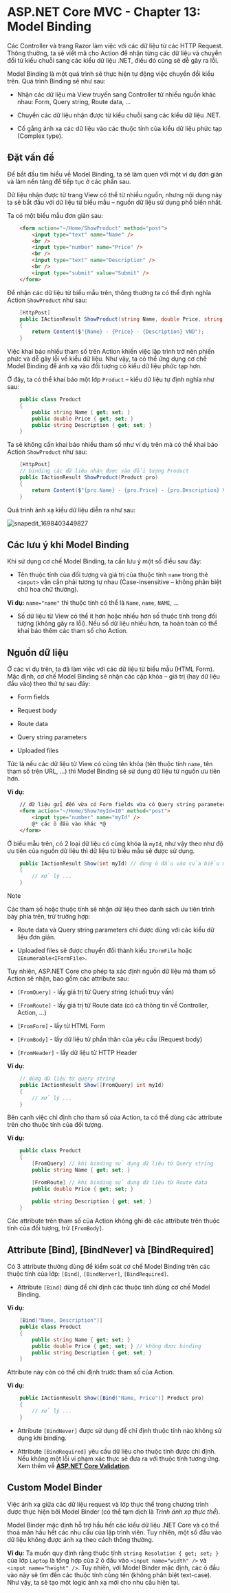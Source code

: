 # ASP.NET Core MVC - Chapter 13: Model Binding

Các Controller và trang Razor làm việc với các dữ liệu từ các HTTP Request. Thông thường, ta sẽ viết mã cho Action để nhận từng các dữ liệu và chuyển đổi từ kiểu chuỗi sang các kiểu dữ liệu .NET, điều đó cũng sẽ dễ gây ra lỗi.

Model Binding là một quá trình sẽ thực hiện tự động việc chuyển đổi kiểu trên. Quá trình Binding sẽ như sau:

* Nhận các dữ liệu mà View truyền sang Controller từ nhiều nguồn khác nhau: Form, Query string, Route data, ...

* Chuyển các dữ liệu nhận được từ kiểu chuỗi sang các kiểu dữ liệu .NET.

* Cố gắng ánh xạ các dữ liệu vào các thuộc tính của kiểu dữ liệu phức tạp (Complex type).

## Đặt vấn đề

Để bắt đầu tìm hiểu về Model Binding, ta sẽ làm quen với một ví dụ đơn giản và làm nền tảng để tiếp tục ở các phần sau.

Dữ liệu nhận được từ trang View có thể từ nhiều nguồn, nhưng nội dung này ta sẽ bắt đầu với dữ liệu từ biểu mẫu – nguồn dữ liệu sử dụng phổ biến nhất.

Ta có một biểu mẫu đơn giản sau:

```html
    <form action="~/Home/ShowProduct" method="post">
        <input type="text" name="Name" />
        <br />
        <input type="number" name="Price" />
        <br />
        <input type="text" name="Description" />
        <br />
        <input type="submit" value="Submit" />
    </form>
```

Để nhận các dữ liệu từ biểu mẫu trên, thông thường ta có thể định nghĩa Action `ShowProduct` như sau:

```cs
    [HttpPost]
    public IActionResult ShowProduct(string Name, double Price, string Description)
    {
        return Content($"{Name} - {Price} - {Description} VND");
    }
```

Việc khai báo nhiều tham số trên Action khiến việc lập trình trở nên phiền phức và dễ gây lỗi về kiểu dữ liệu. Như vậy, ta có thể ứng dụng cơ chế Model Binding để ánh xạ vào đối tượng có kiểu dữ liệu phức tạp hơn.

Ở đây, ta có thể khai báo một lớp `Product` – kiểu dữ liệu tự định nghĩa như sau:

```cs
    public class Product
    {
        public string Name { get; set; }
        public double Price { get; set; }
        public string Description { get; set; }
    }
```

Ta sẽ không cần khai báo nhiều tham số như ví dụ trên mà có thể khai báo Action `ShowProduct` như sau:

```cs
    [HttpPost]
    // binding các dữ liệu nhận được vào đối tượng Product
    public IActionResult ShowProduct(Product pro)
    { 
        return Content($"{pro.Name} - {pro.Price} - {pro.Description} VND");
    }
```

Quá trình ánh xạ kiểu dữ liệu diễn ra như sau:

![snapedit_1698403449827](https://github.com/toabaobutchi/asp.net-core-mvc/assets/147165208/c7fe4679-af27-48d4-b01f-a35f853ee3d2)

## Các lưu ý khi Model Binding

Khi sử dụng cơ chế Model Binding, ta cần lưu ý một số điều sau đây:

* Tên thuộc tính của đối tượng và giá trị của thuộc tính `name` trong thẻ `<input>` vẫn cần phải tương tự nhau (Case-insensitive – không phân biệt chữ hoa chữ thường). 

**Ví dụ:** `name="name"` thì thuộc tính có thể là `Name`, `name`, `NAME`, ...

* Số dữ liệu từ View có thể ít hơn hoặc nhiều hơn số thuộc tính trong đối tượng (không gây ra lỗi). Nếu số dữ liệu nhiều hơn, ta hoàn toàn có thể khai báo thêm các tham số cho Action.

## Nguồn dữ liệu

Ở các ví dụ trên, ta đã làm việc với các dữ liệu từ biểu mẫu (HTML Form).
Mặc định, cơ chế Model Binding sẽ nhận các cặp khóa – giá trị (hay dữ liệu đầu vào) theo thứ tự sau đây:

* Form fields

* Request body

* Route data

* Query string parameters

* Uploaded files

Tức là nếu các dữ liệu từ View có cùng tên khóa (tên thuộc tính `name`, tên tham số trên URL, ...) thì Model Binding sẽ sử dụng dữ liệu từ nguồn ưu tiên hơn.

**Ví dụ:**

```html
    // dữ liệu gửi đến vừa có Form fields vừa có Query string parameters
    <form action="~/Home/Show?myId=10" method="post">
        <input type="number" name="myId" />
        @* các ô đầu vào khác *@
    </form>
```

Ở biểu mẫu trên, có 2 loại dữ liệu có cùng khóa là `myId`, như vậy theo như độ ưu tiên của nguồn dữ liệu thì dữ liệu từ biểu mẫu sẽ được sử dụng.

```cs
    public IActionResult Show(int myId) // dùng ô đầu vào của biểu mẫu
    {
        // xử lý ...
    }
```

> [!Note]
>
> Các tham số hoặc thuộc tính sẽ nhận dữ liệu theo danh sách ưu tiên trình bày phía trên, trừ trường hợp:
>
> * Route data và Query string parameters chỉ được dùng với các kiểu dữ liệu đơn giản.
>
> * Uploaded files sẽ được chuyển đổi thành kiểu `IFormFile` hoặc `IEnumerable<IFormFile>`.

Tuy nhiên, ASP.NET Core cho phép ta xác định nguồn dữ liệu mà tham số Action sẽ nhận, bao gồm các attribute sau:

* `[FromQuery]` - lấy giá trị từ Query string (chuối truy vấn)

* `[FromRoute]` - lấy giá trị từ Route data (có cả thông tin về Controller, Action, ...)

* `[FromForm]` - lấy từ HTML Form

* `[FromBody]` - lấy dữ liệu từ phần thân của yêu cầu (Request body)

* `[FromHeader]` - lấy dữ liệu từ HTTP Header

**Ví dụ:**

```cs
    // dùng dữ liệu từ query string
    public IActionResult Show([FromQuery] int myId)
    { 
        // xử lý ...
    }
```

Bên cạnh việc chỉ định cho tham số của Action, ta có thể dùng các attribute trên cho thuộc tính của đối tượng.

**Ví dụ:**

```cs
    public class Product
    {	
        [FromQuery] // khi binding sử dụng dữ liệu từ Query string
        public string Name { get; set; }

        [FromRoute] // khi binding sử dụng dữ liệu từ Route data
        public double Price { get; set; }

        public string Description { get; set; }
    }
```

Các attribute trên tham số của Action không ghi đè các attribute trên thuộc tính của đối tượng, trừ `[FromBody]`.

## Attribute [Bind], [BindNever] và [BindRequired]

Có 3 attribute thường dùng để kiểm soát cơ chế Model Binding trên các thuộc tính của lớp: `[Bind]`, `[BindNerver]`, `[BindRequired]`.

* Attribute `[Bind]` dùng để chỉ định các thuộc tính dùng cơ chế Model Binding.

**Ví dụ:**

```cs
    [Bind("Name, Description")]
	public class Product
    {	
        public string Name { get; set; } 
        public double Price { get; set; } // không được binding
        public string Description { get; set; }
	}
```
Attribute này còn có thể chỉ định trước tham số của Action.

**Ví dụ:**

```cs
    public IActionResult Show([Bind("Name, Price")] Product pro)
    {
        // xử lý ...
    }
```

* Attribute `[BindNever]` được sử dụng để chỉ định thuộc tính nào không sử dụng khi binding.

* Attribute `[BindRequired]` yêu cầu dữ liệu cho thuộc tính được chỉ định. Nếu không một lỗi vi phạm xác thực sẽ đưa ra với thuộc tính tương ứng. Xem thêm về [**ASP.NET Core Validation**]().

## Custom Model Binder

Việc ánh xạ giữa các dữ liệu request và lớp thực thể trong chương trình được thực hiện bởi Model Binder (có thể tạm dịch là _Trình ánh xạ thực thể_).

Model Binder mặc định hỗ trợ hầu hết các kiểu dữ liệu .NET Core và có thể thoả mãn hầu hết các nhu cầu của lập trình viên. Tuy nhiên, một số đầu vào dữ liệu không được ánh xạ theo cách thông thường.

**Ví dụ:** Ta muốn quy định rằng thuộc tính `string Resolution { get; set; }` của lớp `Laptop` là tổng hợp của 2 ô đầu vào `<input name="width" />` và `<input name="height" />`. Tuy nhiên, với Model Binder mặc định, các ô đầu vào này sẽ tìm đến các thuộc tính cùng tên (không phân biệt text-case). Như vậy, ta sẽ tạo một logic ánh xạ mới cho nhu cầu hiện tại.



